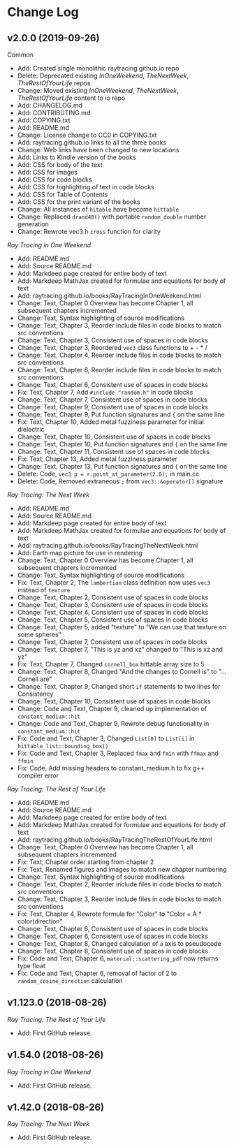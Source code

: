 Change Log
================================================================================

v2.0.0 (2019-09-26)
---------------------
Common
- Add: Created single monolithic raytracing.github.io repo
- Delete: Deprecated existing _InOneWeekend_, _TheNextWeek_, _TheRestOfYourLife_ repos
- Change: Moved existing _InOneWeekend_, _TheNextWeek_, _TheRestOfYourLife_ content to io repo
- Add: CHANGELOG.md
- Add: CONTRIBUTING.md
- Add: COPYING.txt
- Add: README.md
- Change: License change to CC0 in COPYING.txt
- Add: raytracing.github.io links to all the three books
- Change: Web links have been changed to new locations
- Add: Links to Kindle version of the books
- Add: CSS for body of the text
- Add: CSS for images
- Add: CSS for code blocks
- Add: CSS for highlighting of text in code blocks
- Add: CSS for Table of Contents
- Add: CSS for the print variant of the books
- Change: All instances of `hitable` have become `hittable`
- Change: Replaced `drand48()` with portable `random_double` number generation
- Change: Rewrote vec3.h `cross` function for clarity


_Ray Tracing in One Weekend_
- Add: README.md
- Add: Source README.md
- Add: Markdeep page created for entire body of text
- Add: Markdeep MathJax created for formulae and equations for body of text
- Add: raytracing.github.io/books/RayTracingInOneWeekend.html
- Change: Text, Chapter 0 Overview has become Chapter 1, all subsequent chapters incremented
- Change: Text, Syntax highlighting of source modifications
- Change: Text, Chapter 3, Reorder include files in code blocks to match src conventions
- Change: Text, Chapter 3, Consistent use of spaces in code blocks
- Change: Text, Chapter 3, Reordered `vec3` class functions to + - * /
- Change: Text, Chapter 4, Reorder include files in code blocks to match src conventions
- Change: Text, Chapter 6, Reorder include files in code blocks to match src conventions
- Change: Text, Chapter 6, Consistent use of spaces in code blocks
- Fix: Text, Chapter 7, Add `#include "random.h"` in code blocks
- Change: Text, Chapter 7, Consistent use of spaces in code blocks
- Change: Text, Chapter 9, Consistent use of spaces in code blocks
- Change: Text, Chapter 9, Put function signatures and `{` on the same line
- Fix: Text, Chapter 10, Added metal fuzziness parameter for initial dielectric
- Change: Text, Chapter 10, Consistent use of spaces in code blocks
- Change: Text, Chapter 10, Put function signatures and `{` on the same line
- Change: Text, Chapter 11, Consistent use of spaces in code blocks
- Fix: Text, Chapter 13, Added metal fuzziness parameter
- Change: Text, Chapter 13, Put function signatures and `{` on the same line
- Delete: Code, `vec3 p = r.point_at_parameter(2.0);` in main.cc
- Delete: Code, Removed extraneous `;` from `vec3::&operator[]` signature


_Ray Tracing: The Next Week_
- Add: README.md
- Add: Source README.md
- Add: Markdeep page created for entire body of text
- Add: Markdeep MathJax created for formulae and equations for body of text
- Add: raytracing.github.io/books/RayTracingTheNextWeek.html
- Add: Earth map picture for use in rendering
- Change: Text, Chapter 0 Overview has become Chapter 1, all subsequent chapters incremented
- Change: Text, Syntax highlighting of source modifications
- Fix: Text, Chapter 2, The `lambertian` class definition now uses `vec3` instead of `texture`
- Change: Text, Chapter 2, Consistent use of spaces in code blocks
- Change: Text, Chapter 3, Consistent use of spaces in code blocks
- Change: Text, Chapter 4, Consistent use of spaces in code blocks
- Change: Text, Chapter 5, Consistent use of spaces in code blocks
- Change: Text, Chapter 5, added "texture" to "We can use that texture on some spheres"
- Change: Text, Chapter 7, Consistent use of spaces in code blocks
- Change: Text, Chapter 7, "This is yz and xz" changed to "This is xz and yz"
- Fix: Text, Chapter 7, Changed `cornell_box` hittable array size to 5
- Change: Text, Chapter 8, Changed "And the changes to Cornell is" to "... Cornell are"
- Change: Text, Chapter 9, Changed short `if` statements to two lines for Consistency
- Change: Text, Chapter 10, Consistent use of spaces in code blocks
- Change: Code and Text, Chapter 9, cleaned up implementation of `constant_medium::hit`
- Change: Code and Text, Chapter 9, Rewrote debug functionality in `constant_medium::hit`
- Fix: Code and Text, Chapter 3, Changed `List[0]` to `List[i]` in `hittable_list::bounding_box()`
- Fix: Code and Text, Chapter 3, Replaced `fmax` and `fmin` with `ffmax` and `ffmin`
- Fix: Code, Add missing headers to constant_medium.h to fix g++ compiler error


_Ray Tracing: The Rest of Your Life_
- Add: README.md
- Add: Source README.md
- Add: Markdeep page created for entire body of text
- Add: Markdeep MathJax created for formulae and equations for body of text
- Add: raytracing.github.io/books/RayTracingTheRestOfYourLife.html
- Change: Text, Chapter 0 Overview has become Chapter 1, all subsequent chapters incremented
- Fix: Text, Chapter order starting from chapter 2
- Fix: Text, Renamed figures and images to match new chapter numbering
- Change: Text, Syntax highlighting of source modifications
- Change: Text, Chapter 2, Reorder include files in code blocks to match src conventions
- Change: Text, Chapter 3, Reorder include files in code blocks to match src conventions
- Fix: Text, Chapter 4, Rewrote formula for "Color" to "Color = A * color(direction"
- Change: Text, Chapter 6, Consistent use of spaces in code blocks
- Change: Text, Chapter 6, Consistent use of spaces in code blocks
- Change: Text, Chapter 8, Changed calculation of `a` axis to pseudocode
- Change: Text, Chapter 8, Consistent use of spaces in code blocks
- Fix: Code and Text, Chapter 6, `material::scattering_pdf` now returns type float
- Fix: Code and Text, Chapter 6, removal of factor of 2 to `random_cosine_direction` calculation


v1.123.0  (2018-08-26)
-----------------------
_Ray Tracing: The Rest of Your Life_
- Add: First GitHub release.


v1.54.0  (2018-08-26)
----------------------
_Ray Tracing in One Weekend_
- Add: First GitHub release.


v1.42.0  (2018-08-26)
----------------------
_Ray Tracing: The Next Week_
- Add: First GitHub release.
